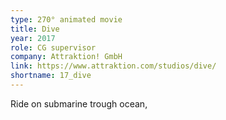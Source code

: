 ```yaml
---
type: 270° animated movie
title: Dive
year: 2017
role: CG supervisor
company: Attraktion! GmbH
link: https://www.attraktion.com/studios/dive/
shortname: 17_dive
---
```


Ride on submarine trough ocean, 
